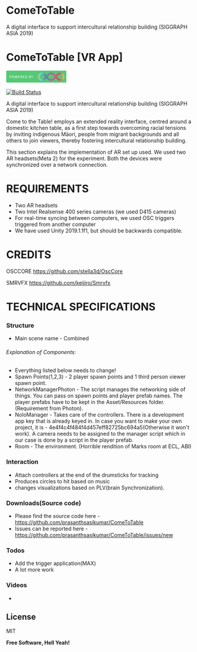 # ComeToTable
A digital interface to support intercultural relationship building (SIGGRAPH ASIA 2019)

# ComeToTable [VR App]

[![N|Solid](https://github.com/prasanthsasikumar/localMultiplayer/blob/master/powerdByLogo.png)](http://empathiccomputing.org/)

[![Build Status](https://travis-ci.org/joemccann/dillinger.svg?branch=master)](https://github.com/prasanthsasikumar/ComeToTable)


A digital interface to support intercultural relationship building (SIGGRAPH ASIA 2019)

Come to the Table! employs an extended reality interface, centred around a domestic kitchen table, as a first step towards overcoming racial tensions by inviting indigenous Māori, people from migrant backgrounds and all others to join viewers, thereby fostering intercultural relationship building.


This section explains the implementation of AR set up used. We used two AR headsets(Meta 2) for the experiment. Both the devices were synchronized over a network connection.


# REQUIREMENTS
- Two AR headsets
- Two Intel Realsense 400 series cameras (we used D415 cameras)
- For real-time syncing between computers, we used OSC triggers triggered from another computer
- We have used Unity 2019.1.1f1, but should be backwards compatible. 

# CREDITS

OSCCORE https://github.com/stella3d/OscCore

SMRVFX https://github.com/keijiro/Smrvfx


# TECHNICAL SPECIFICATIONS


### Structure
- Main scene name - Combined

###### Explanation of Components: 
- Everything listed below needs to change!
- Spawn Points(1,2,3) - 2 player spawn points and 1 third person viewer spawn point. 
- NetworkManagerPhoton - The script manages the networking side of things. You can pass on spawn points and player prefab names. The player prefabs have to be kept in the Asset/Resources folder. (Requirement from Photon).
- NoloManager - Takes care of the controllers. There is a development app key that is already keyed in. In case you want to make your own project, it is - 4e4f4c4f484f4d457eff82725bc694a5(Otherwise it won't work). A camera needs to be assigned to the manager script which in our case is done by a script in the player prefab. 
- Room - The environment. (Horrible rendition of Marks room at ECL, ABI)

### Interaction
- Attach controllers at the end of the drumsticks for tracking
- Produces circles to hit based on music
- changes visualizations based on PLV(brain Synchronization).


### Downloads(Source code)
- Please find the source code here - https://github.com/prasanthsasikumar/ComeToTable
- Issues can be reported here - https://github.com/prasanthsasikumar/ComeToTable/issues/new



### Todos

 - Add the trigger application(MAX)
 - A lot more work
 
 ### Videos
 - 

License
----

MIT


**Free Software, Hell Yeah!**

